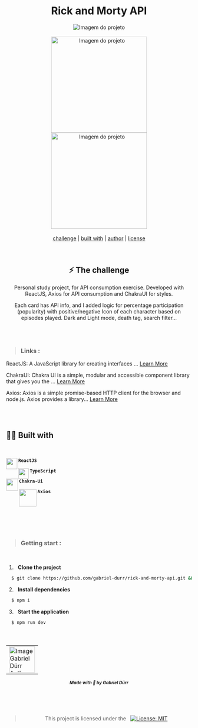 <h1 align="center" class="line-1 anim-typewriter"> Rick and Morty API</h1>

<div align="center">
        <img align="center" src="https://media0.giphy.com/media/3NNpk1wESqMUp3sYuR/giphy.gif?cid=790b7611008ac1250e0934e9ffec916a431c7aa6c8dd96a3&rid=giphy.gif&ct=g" alt="Imagem do projeto"> 
        
        
</div>
<br />
<div align="center">
        <img align="center" src="https://i.imgur.com/pfPi5TR.png" width="260px" alt="Imagem do projeto"> 
         <img align="center" src="https://i.imgur.com/iPYmWr1.png" width="260px" alt="Imagem do projeto"> 
               
</div>

<br/>

<div align="center"  class="links">
        <a href="#challenge">challenge</a> |
        <a href="#built_with">built with</a> |
        <a href="#author">author</a> |
        <a href="#license">license</a> 
</div>

<br/>
<br/>

<h2 id="challenge"  align="center">⚡ The challenge </h2>

<div align="center">
        <p> Personal study project, for API consumption exercise. Developed with ReactJS, Axios for API consumption and ChakraUI for styles.  </p>
        
</div>

<div align="center">
 <p>Each card has API info, and I added logic for percentage participation (popularity) with positive/negative Icon of each character based on episodes played. Dark and Light mode, death tag, search filter...</p>
</div>

<br/><br/>

> <h3> Links : </h3>

ReactJS: A JavaScript library for creating interfaces ... [Learn More](https://pt-br.reactjs.org/ "Clique para ser redirecionado!")

ChakraUI: Chakra UI is a simple, modular and accessible component library that gives you the ... [Learn More](https://chakra-ui.com/ "Clique para ser redirecionado!")

Axios: Axios is a simple promise-based HTTP client for the browser and node.js. Axios provides a library... [Learn More](https://axios-http.com/ptbr/ "Clique para ser redirecionado!")

<br/><br/>

<h2 id="built_with"> 🧙‍♂️ Built with</h2>

<br>

<div id="react-js">
<img align="left" src="https://img.icons8.com/officel/30/000000/react.png" width="30px"/> 
    <p align="left"><code><b>ReactJS</b></code></p> 
</div>

<div id="typescript">
        <img align="left"  class="icon" src="https://img.icons8.com/external-tal-revivo-shadow-tal-revivo/96/external-typescript-an-open-source-programming-language-developed-and-maintained-by-microsoft-logo-shadow-tal-revivo.png" width="28px"/>
        <p align="left"><code><b>TypeScript</b></code></p>
</div>

<div id="chakra">
        <img align="left" class="icon" src="https://itelofilho.gallerycdn.vsassets.io/extensions/itelofilho/chakra-ui-cheatsheet/0.1.2/1602346378840/Microsoft.VisualStudio.Services.Icons.Default" width="32px"/>
        <p align="left"><code><b>Chakra-Ui</b></code></p>
</div>

<div id="axios">
        <img align="left" class="icon" src="https://avatars.githubusercontent.com/u/32372333?s=280&v=4" width="47px"/>
        <p align="left"><code><b>Axios</b></code></p>
</div>

<br>





<br/>
<br/>
<br/>
<br/>

> <h3> Getting start : </h3>
 <br/>

<div>

1. &nbsp; <b>Clone the project</b>

```bash
  $ git clone https://github.com/gabriel-durr/rick-and-morty-api.git && cd api-rick-and-morty
```

2. &nbsp; <b>Install dependencies</b>

```bash
  $ npm i
```

3. &nbsp; <b>Start the application</b>

```bash
  $ npm run dev
```

<div/>

<br />

<h5 id = "author" align="center"></h5>

<table align="center">
  <tr>
      <td>
      <a href="https://github.com/gabriel-durr">
        <img src="https://i.pinimg.com/736x/2d/0a/52/2d0a524829bc30e731bddac6fa0a0d08.jpg" width="70px;" alt="Image Gabriel Dürr Author"/><br>
      </a>
      </td>
  </tr>
</table>


<div align="center">
        <sub><b><em>Made with 💜 by Gabriel Dürr </em></b></sub>
</div>


<br/>
<br/>
<br/>

<h2></h2>

<div align="center">
        
<h3 id="license" ></h3>

> This project is licensed under the  &nbsp; [![License: MIT](https://img.shields.io/badge/License-MIT-yellow.svg)](LICENSE)

</div>

